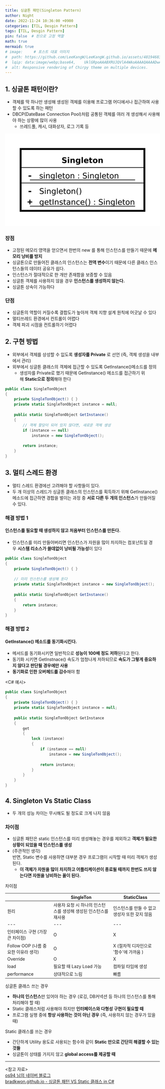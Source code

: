 ```yaml
---
title: 싱글톤 패턴(Singleton Pattern)
author: Night
date: 2022-11-24 10:36:00 +0900
categories: [TIL, Desgin Pattern]
tags: [TIL, Desgin Pattern]
pin: false  # 핀으로 고정 역할
math: true
mermaid: true
# image:     # 포스트 대표 이미지
#  path: https://github.com/LeeKangW/LeeKangW.github.io/assets/48194683/7e5b8251-2544-4eea-b702-ad59aa404e9e
#  lqip: data:image/webp;base64,    UklGRpoAAABXRUJQVlA4WAoAAAAQAAAADwAABwAAQUxQSDIAAAARL0AmbZurmr57yyIiqE8oiG0bejIYEQTgqiDA9vqnsUSI6H+oAERp2HZ65qP/VIAWAFZQOCBCAAAA8AEAnQEqEAAIAAVAfCWkAALp8sF8rgRgAP7o9FDvMCkMde9PK7euH5M1m6VWoDXf2FkP3BqV0ZYbO6NA/VFIAAAA
#  alt: Responsive rendering of Chirpy theme on multiple devices.
---
```


## 1. 싱글톤 패턴이란?

-   객체를 딱 하나만 생성해 생성된 객체를 이용해 프로그램 어디에서나 접근하여 사용할 수 있도록 하는 패턴
-   DBCP(DateBase Connection Pool)처럼 공통된 객체를 여러 개 생성해서 사용해야 하는 상황에 많이 사용
    -   쓰레드풀, 캐시, 대화상자, 로그 기록 등

![singleton](/assets/img/post_imgs/Desgin_Pattern/Singleton/singleton_01.png)

### 장점

-   고정된 메모리 영역을 얻으면서 한번의 new 를 통해 인스턴스를 만들기 때문에 **메모리 낭비를 방지**
-   싱글톤으로 만들어진 클래스의 인스턴스는 **전역 변수**이기 때문에 다른 클래스 인스턴스들의 데이터 공유가 쉽다.
-   인스턴스가 절대적으로 한 개만 존재함을 보증할 수 있음
-   싱글톤 객체를 사용하지 않을 경우 **인스턴스를 생성하지 않는다.**
-   싱글톤 상속이 가능하다

### 단점

-   싱글톤의 역할이 커질수록 결합도가 높아져 객체 지향 설계 원칙에 어긋날 수 있다
-   멀티쓰레드 환경에서 컨트롤이 어렵다
-   객체 파괴 시점을 컨트롤하기 어렵다

## 2. 구현 방법

-   외부에서 객체를 상성할 수 잆도록 **생성자를 Private** 로 선언 (즉, 객체 생성을 내부에서 관리)
-   외부에서 싱글톤 클래스의 객체에 접근할 수 있도록 GetInstance()메소드를 정의
    -   생성자를 Private로 했기 때문에 GetInstance() 메소드를 접근하기 위해 **Static으로 정의**해야 한다

```cs
public class SingleTonObject
{
    private SingleTonObject() { }
    private static SingleTonObject instance = null;

    public static SingleTonObject GetInstance()
    {
        // 객체 할당이 되어 있지 않다면, 새로운 객체 생성
        if (instance == null)
            instance = new SingleTonObject();

        return instance;
    }
}
```

## 3. 멀티 스레드 환경

-   멀티 스레드 환경에선 고려해야 할 사항들이 있다.
-   두 개 이상의 스레드가 싱글톤 클래스의 인스턴스를 획득하기 위해 GetInstance() 메소드에 접근하면 경합을 벌이는 과정 중 **서로 다른 두 개의 인스턴스**가 만들어질 수 있다.

### 해결 방법 1

#### 인스턴스를 필요할 때 생성하지 않고 처음부터 인스턴스를 만든다.

-   인스턴스를 미리 만들어버리면 인스턴스가 자원을 많이 차지하는 컴포넌트일 경우 **시스템 리소스가 쓸데없이 낭비될 가능성**이 있다

```cs
public class SingleTonObject
{
    private SingleTonObject() { }
    
    // 미리 인스턴스를 생성해 둔다
    private static SingleTonObject instance = new SingleTonObject();

    public static SingleTonObject GetInstance()
    {
        return instance;
    }
}
```

### 해결 방법 2

#### GetInstance() 메소드를 동기화시킨다.

-   메서드를 동기화시키면 일반적으로 **성능이 100배 정도 저하**된다고 한다.
-   동기화 시키면 GetInstnace() 속도가 엄청나게 저하되므로 **속도가 그렇게 중요하지 않다고 판단될 경우에만 사용**
-   **동기화로 인한 오버헤드를 감수**해야 함

\<C# 예시\>

```cs
public class SingleTonObject
{
    private SingleTonObject() { }
    private static SingleTonObject instance = null;

    public static SingleTonObject GetInstance
    {
        get
        {
            lock (instance)
            {
                if (instance == null)
                    instance = new SingleTonObject();

                return instance;
            }
        }
    }
}
```

## 4. Singleton Vs Static Class

-   두 개의 성능 차이는 무시해도 될 정도로 크게 나지 않음

### 차이점

-   싱글톤 패턴은 static 인스턴스를 미리 생성해놓는 경우를 제외하고 **객체가 필요한 상황이 되었을 때 인스턴스를 생성**
-   (주관적인 생각)  
    반면, Static 변수를 사용하면 대부분 경우 프로그램이 시작할 때 미리 객체가 생성된다.
    -   **이 객체가 자원을 많이 차지하고 어플리케이션이 종료될 때까지 한번도 쓰지 않는다면 자원을 낭비하는 꼴이 된다.**

차이점

||SingleTon|StaticClass|
| --- | --- | --- |
| 원리 | 사용자 요청 시 하나의 인스턴스를 생성해   생성된 인스턴스를 재사용 | 인스턴스를 만들 수 없고 생성자 또한 갖지 않음 |
| --- | --- | --- |
| 인터페이스 구현   (가장 큰 차이점) | O | X |
| Follow OOP   (나름 중요한 이유라 생각) | O | X   (절차적 디자인으로 '함수'에 가까움 ) |
| Override | O | X |
| load | 필요할 때 Lazy Load 가능 | 컴파일 타임에 생성 |
| performance | 상대적으로 느림 | 빠름 |

싱글톤 클래스 쓰는 경우

-   **하나의 인스턴스**만 있어야 하는 경우 (로깅, DB커넥션 등 하나의 인스턴스를 통해 처리해야 할 때)
-   Static 클래스처럼 사용해야 하지만 **인터페이스와 다형성 구현이 필요할 때**
-   프로그램 실행 중에 **항상 사용하는 것이 아닌 경우** (즉, 사용하지 않는 경우가 있을 때)

Static 클래스를 쓰는 경우

-   간단하게 Utility 용도로 사용되는 함수와 같이 **Static 만으로 간단히 해결할 수 있는 것들**
-   싱글톤이 상태를 가지지 않고 **global access를 제공할 때**

---
\<참고 자료\>  
[os94 님의 네이버 블로그](https://m.blog.naver.com/ss1511/221586516299)  
[bradkwon.github.io - 싱글톤 패턴 VS Static 클래스 in C#](https://bradkwon.github.io/tech/2019/03/07/singleton-vs-static-kr/)

